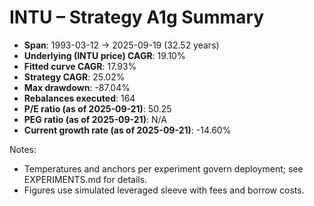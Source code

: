 # INTU – Strategy A1g Summary

- **Span**: 1993-03-12 → 2025-09-19 (32.52 years)
- **Underlying (INTU price) CAGR**: 19.10%
- **Fitted curve CAGR**: 17.93%
- **Strategy CAGR**: 25.02%
- **Max drawdown**: -87.04%
- **Rebalances executed**: 164
- **P/E ratio (as of 2025-09-21)**: 50.25
- **PEG ratio (as of 2025-09-21)**: N/A
- **Current growth rate (as of 2025-09-21)**: -14.60%

Notes:

- Temperatures and anchors per experiment govern deployment; see EXPERIMENTS.md for details.
- Figures use simulated leveraged sleeve with fees and borrow costs.

